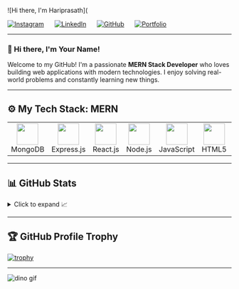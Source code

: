 ![Hi there, I'm Hariprasath](

<div align="justify">

[![Instagram](https://img.shields.io/badge/Instagram-%23E4405F.svg?style=for-the-badge&logo=Instagram&logoColor=white)](https://www.instagram.com/yourusername)
&nbsp;&nbsp;&nbsp;&nbsp;
[![LinkedIn](https://img.shields.io/badge/Linkedin-%230077B5.svg?style=for-the-badge&logo=Linkedin&logoColor=white)](https://www.linkedin.com/in/yourusername)
&nbsp;&nbsp;&nbsp;&nbsp;
[![GitHub](https://img.shields.io/badge/GitHub-000000.svg?style=for-the-badge&logo=github&logoColor=white)](https://github.com/yourusername)
&nbsp;&nbsp;&nbsp;&nbsp;
[![Portfolio](https://img.shields.io/badge/Portfolio-000?style=for-the-badge&logo=firefox&logoColor=white)](https://yourportfolio.com)

</div>

---

### 👋 Hi there, I'm **Your Name**!

Welcome to my GitHub! I'm a passionate **MERN Stack Developer** who loves building web applications with modern technologies. I enjoy solving real-world problems and constantly learning new things.

---

## ⚙️ My Tech Stack: MERN

<table>
  <tr>
    <td align="center" width="96"><img src="https://skillicons.dev/icons?i=mongodb" width="48" /><br>MongoDB</td>
    <td align="center" width="96"><img src="https://skillicons.dev/icons?i=express" width="48" /><br>Express.js</td>
    <td align="center" width="96"><img src="https://skillicons.dev/icons?i=react" width="48" /><br>React.js</td>
    <td align="center" width="96"><img src="https://skillicons.dev/icons?i=nodejs" width="48" /><br>Node.js</td>
    <td align="center" width="96"><img src="https://skillicons.dev/icons?i=javascript" width="48" /><br>JavaScript</td>
    <td align="center" width="96"><img src="https://skillicons.dev/icons?i=html" width="48" /><br>HTML5</td>
    <td align="center" width="96"><img src="https://skillicons.dev/icons?i=css" width="48" /><br>CSS3</td>
    <td align="center" width="96"><img src="https://skillicons.dev/icons?i=tailwind" width="48" /><br>TailwindCSS</td>
  </tr>
</table>

---

## 📊 GitHub Stats

<details>
  <summary>Click to expand 📈</summary>
  <br/>
  <img src="https://github-readme-stats.vercel.app/api?username=yourusername&show_icons=true&theme=default&hide_border=true&bg_color=fff&title_color=4caf50&icon_color=4caf50" height="192px"/>
  <img src="https://github-readme-stats.vercel.app/api/top-langs/?username=yourusername&layout=compact&theme=default&hide_border=true&bg_color=fff" height="192px"/>
</details>

---

## 🏆 GitHub Profile Trophy

[![trophy](https://github-profile-trophy.vercel.app/?username=yourusername&row=1&margin-w=20&theme=flat)](https://github.com/ryo-ma/github-profile-trophy)

---

<img src="https://github.com/saadeghi/saadeghi/raw/master/dino.gif" alt="dino gif" />
